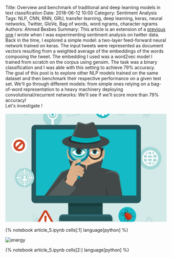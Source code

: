 Title: Overview and benchmark of traditional and deep learning models in text classification
Date: 2018-06-12 10:00
Category: Sentiment Analysis
Tags: NLP, CNN, RNN, GRU, transfer learning, deep learning, keras, neural networks, Twitter, GloVe, Bag of words, word ngrams, character ngrams
Authors: Ahmed Besbes
Summary: This article is an extension of a <a href="https://ahmedbesbes.com/sentiment-analysis-on-twitter-using-word2vec-and-keras.html">previous one</a> I wrote when I was experimenting sentiment analysis on twitter data. Back in the time, I explored a simple model: a two-layer feed-forward neural network trained on keras. The input tweets were represented as document vectors resulting from a weighted average of the embeddings of the words composing the tweet. The embedding I used was a word2vec model I trained from scratch on the corpus using gensim. The task was a binary classification and I was able with this setting to achieve 79% accuracy. </br> The goal of this post is to explore other NLP models trained on the same dataset and then benchmark their respective performance on a given test set. We'll go through different models: from simple ones relying on a bag-of-word representation to a heavy machinery deploying convolutional/recurrent networks: We'll see if we'll score more than 79% accuracy! </br> Let's investigate ! </br></br><a href="https://ahmedbesbes.com/overview-and-comparison-of-tranditional-and-deep-learning-models-in-text-classification.html"><img src="/images/article_5/investigate.jpg"></img></a>

{% notebook article_5.ipynb cells[:1] language[python] %}

<!-- <img src="https://ahmedbesbes.com/images/article_5/cover_resized.png" class="center"></img> -->

![energy]({attach}images/article_5/cover_resized.png)

{% notebook article_5.ipynb cells[2:] language[python] %}